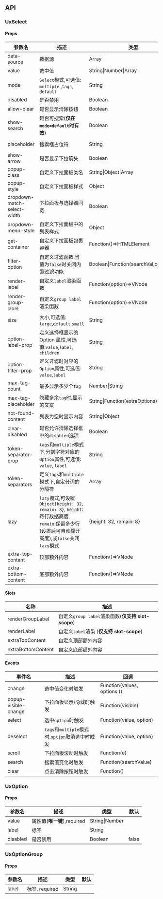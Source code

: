 ## API

### UxSelect

#### Props

| 参数名                      | 描述                                                                                                                                       | 类型                                  | 默认          |
| --------------------------- | ------------------------------------------------------------------------------------------------------------------------------------------ | ------------------------------------- | ------------- |
| data-source                 | 数据源                                                                                                                                     | Array                                 |               |
| value                       | 选中值                                                                                                                                     | String\|Number\|Array                 |               |
| mode                        | `Select`模式,可选值: `multiple` ,`tags`, `default`                                                                                         | String                                | default       |
| disabled                    | 是否禁用                                                                                                                                   | Boolean                               | false         |
| allow-clear                 | 是否显示清除按钮                                                                                                                           | Boolean                               | false         |
| show-search                 | 是否可搜索(**仅在`mode=default`时有效**)                                                                                                   | Boolean                               | false         |
| placeholder                 | 搜索框占位符                                                                                                                               | String                                | Please Select |
| show-arrow                  | 是否显示下拉箭头                                                                                                                           | Boolean                               | true          |
| popup-class                 | 自定义下拉面板类名                                                                                                                         | String\|Object\|Array                 |               |
| popup-style                 | 自定义下拉面板样式                                                                                                                         | Object                                |               |
| dropdown-match-select-width | 下拉面板与选择器同宽                                                                                                                       | Boolean                               | true          |
| dropdown-menu-style         | 自定义下拉面板中的列表样式                                                                                                                 | Object                                |               |
| get-container               | 自定义下拉面板包裹容器                                                                                                                     | Function()=>HTMLElement               |               |
| filter-option               | 自定义过滤函数.当值为`false`时关闭内置过滤功能                                                                                             | Boolean\|Function(searchVal,option)   |               |
| render-label                | 自定义`label`渲染函数                                                                                                                      | Function(option)=>VNode               |               |
| render-group-label          | 自定义`group label`渲染函数                                                                                                                | Function(option)=>VNode               |               |
| size                        | 大小,可选值: `large`,`default`,`small`                                                                                                     | String                                |
| option-label-prop           | 定义选择框显示的 Option 属性,可选值:`value`,`label`, `children`                                                                            | String                                |               |
| option-filter-prop          | 定义过滤时对应的`Option`属性,可选值: `value`,`label`                                                                                       | String                                | value         |
| max-tag-count               | 最多显示多少个`tag`                                                                                                                        | Number\|String                        |               |
| max-tag-placeholder         | 隐藏多余`tag`时,显示的文案                                                                                                                 | String\|Function(extraOptions)=>VNode |               |
| not-found-content           | 列表为空时显示内容                                                                                                                         | String\|Object                        | Not Found     |
| clear-disabled              | 是否允许清除选择框中的`disabled`选项                                                                                                       | Boolean                               | true          |
| token-separator-prop        | `tags`和`multiple`模式下,分割字符对应的`Option`属性,可选值: `value`, `label`                                                               | String                                | label         |
| token-separators            | 定义`tags`和`multiple`模式下,自定分词的分隔符                                                                                              | Array                                 |               |
| lazy                        | `lazy`模式,可设置`Object{height: 32, remain: 8}`, `height`:每行数据高度, `remain`:保留多少行(设置后可自动撑开高度),或`false`关闭`lazy`模式 | {height: 32, remain: 8}               |
| extra-top-content           | 顶部额外内容                                                                                                                               | Function()=>VNode                     |               |
| extra-bottom-content        | 底部额外内容                                                                                                                               | Function()=>VNode                     |               |

#### Slots

| 名称               | 描述                                               |
| ------------------ | -------------------------------------------------- |
| renderGroupLabel   | 自定义`group label`渲染函数(**仅支持 slot-scope**) |
| renderLabel        | 自定义`label`渲染 (**仅支持 slot-scope**)          |
| extraTopContent    | 自定义顶部额外内容                                 |
| extraBottomContent | 自定义底部额外内容                                 |

#### Events

| 事件名               | 描述                                            | 回调                        |
| -------------------- | ----------------------------------------------- | --------------------------- |
| change               | 选中值变化时触发                                | Function(values, options )) |
| popup-visible-change | 下拉面板显示/隐藏时触发                         | Function(visible)           |
| select               | 选中`option`时触发                              | Function(value, option)     |
| deselect             | `tags`和`multiple`模式时,`option`取消选中时触发 | Function(value, option)     |
| scroll               | 下拉面板滚动时触发                              | Function(e)                 |
| search               | 搜索值变化时触发                                | Function(searchValue)       |
| clear                | 点击清除按钮时触发                              | Function()                  |  |

### UxOption

#### Props

| 参数名   | 描述                        | 类型           | 默认  |
| -------- | --------------------------- | -------------- | ----- |
| value    | 属性值(**唯一键**),required | String\|Number |       |
| label    | 标签                        | String         |       |
| disabled | 是否禁用                    | Boolean        | false |

### UxOptionGroup

#### Props

| 参数名 | 描述           | 类型   | 默认 |
| ------ | -------------- | ------ | ---- |
| label  | 标签, required | String |      |
